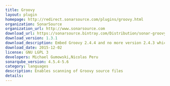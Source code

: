 ```yaml
---
title: Groovy
layout: plugin
homepage: http://redirect.sonarsource.com/plugins/groovy.html
organization: SonarSource
organization_url: http://www.sonarsource.com
download_url: https://sonarsource.bintray.com/Distribution/sonar-groovy-plugin/sonar-groovy-plugin-1.3.1.jar
download_version: 1.3.1
download_description: Embed Groovy 2.4.4 and no more version 2.4.3 which contains a security vulnerability (CVE-2015-3253)
download_date: 2015-12-02
license: GNU LGPL 3
developers: Michael Gumowski,Nicolas Peru
sonarqube_version: 4.5.4-5.6
category: languages
description: Enables scanning of Groovy source files
details: 
---
```

